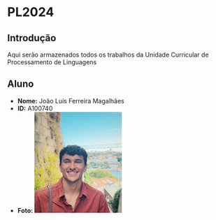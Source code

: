 # PL2024

## Introdução
Aqui serão armazenados todos os trabalhos da Unidade Curricular de Processamento de Linguagens

## Aluno

- **Nome:** João Luís Ferreira Magalhães
- **ID:** A100740
- **Foto:** <img src="myfoto.jpg" alt="João Luís Ferreira Magalhães" width="200">
